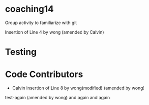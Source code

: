 # coaching14
Group activity to familiarize with git

Insertion of Line 4 by wong (amended by Calvin)
# Testing
# Code Contributors
- Calvin
Insertion of Line 8 by wong(modified) (amended by wong)


test-again (amended by wong)
and again
and again
